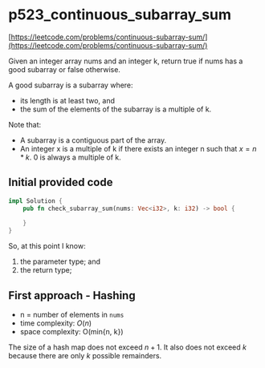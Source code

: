 # p523_continuous_subarray_sum
[https://leetcode.com/problems/continuous-subarray-sum/](https://leetcode.com/problems/continuous-subarray-sum/)

Given an integer array nums and an integer k, return true if nums has a good subarray or false otherwise.

A good subarray is a subarray where:

- its length is at least two, and
- the sum of the elements of the subarray is a multiple of k.

Note that:

- A subarray is a contiguous part of the array.
- An integer x is a multiple of k if there exists an integer n such that $x = n * k$. 0 is always a multiple of k.

## Initial provided code
```Rust
impl Solution {
    pub fn check_subarray_sum(nums: Vec<i32>, k: i32) -> bool {
        
    }
}
```

So, at this point I know:
1. the parameter type; and
2. the return type;

## First approach - Hashing

- n = number of elements in `nums`
- time complexity: $O(n)$
- space complexity: O(min{n, k})

The size of a hash map does not exceed $n+1$. It also does not exceed $k$ because there are only $k$ possible remainders.